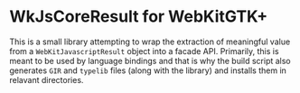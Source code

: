 # WkJsCoreResult for WebKitGTK+

This is a small library attempting to wrap the extraction of meaningful
value from a `WebKitJavascriptResult` object into a facade API. Primarily, this
is meant to be used by language bindings and that is why the build script also
generates `GIR` and `typelib` files (along with the library) and installs them
in relavant directories.
